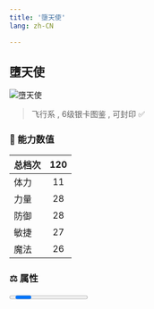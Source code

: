 ```yaml
---
title: '墮天使'
lang: zh-CN

---
```



## 墮天使

![墮天使](https://user-images.githubusercontent.com/78347270/115859875-ab759d80-a46b-11eb-9347-dbae6aa86ec5.gif) 

> 飞行系 , 6级银卡图鉴<Card :type="1" /> , 可封印 ✅ 


### 💪 能力数值

| 总档次       | 120            |
| :----------- |:-------------:|
| 体力      | 11   <Stars :number="1" />  |
| 力量      | 28   <Stars :number="3" />  |
| 防御      | 28  <Stars :number="3" />  | 
| 敏捷      | 27  <Stars :number="2.5" />  | 
| 魔法      | 26  <Stars :number="2.5" />   | 


### ⚖️ 属性


<Progress earth :number="1" />

<Progress water :number="9" />

<Progress fire :number="0" />

<Progress wind :number="0" />

### ✨ 技能栏 <Strong>6个</Strong>

- 攻击
- 防御

### 👶 1级出现点

- 无



